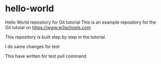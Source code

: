 # hello-world
Hello World repository for Git tutorial
This is an example repository for the Git tutoial on https://www.w3schools.com

This repository is built step by step in the tutorial. 

I do same changes for test

This have written for test pull command

